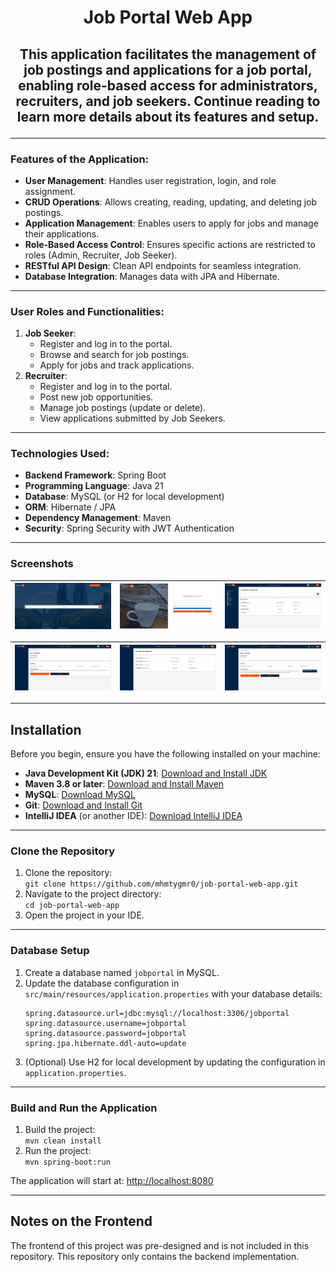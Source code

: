 # <p align="center">Job Portal Web App</p>

## <p align="center">This application facilitates the management of job postings and applications for a job portal, enabling role-based access for administrators, recruiters, and job seekers. Continue reading to learn more details about its features and setup.</p>

---

### Features of the Application:
- **User Management**: Handles user registration, login, and role assignment.
- **CRUD Operations**: Allows creating, reading, updating, and deleting job postings.
- **Application Management**: Enables users to apply for jobs and manage their applications.
- **Role-Based Access Control**: Ensures specific actions are restricted to roles (Admin, Recruiter, Job Seeker).
- **RESTful API Design**: Clean API endpoints for seamless integration.
- **Database Integration**: Manages data with JPA and Hibernate.

---

### User Roles and Functionalities:
1. **Job Seeker**:
   - Register and log in to the portal.
   - Browse and search for job postings.
   - Apply for jobs and track applications.
2. **Recruiter**:
   - Register and log in to the portal.
   - Post new job opportunities.
   - Manage job postings (update or delete).
   - View applications submitted by Job Seekers.

---

### Technologies Used:
- **Backend Framework**: Spring Boot
- **Programming Language**: Java 21
- **Database**: MySQL (or H2 for local development)
- **ORM**: Hibernate / JPA
- **Dependency Management**: Maven
- **Security**: Spring Security with JWT Authentication

---

### Screenshots

| ![Image 1](screenshots/Ekran%20görüntüsü%202024-12-28%20114400.png) | ![Image 2](screenshots/Ekran%20görüntüsü%202024-12-28%20114430.png) | ![Image 3](screenshots/Ekran%20görüntüsü%202024-12-28%20114546.png) |
|----------------------------------------------------------------------|----------------------------------------------------------------------|----------------------------------------------------------------------|

| ![Image 4](screenshots/Ekran%20görüntüsü%202024-12-28%20114606.png) | ![Image 5](screenshots/Ekran%20görüntüsü%202024-12-28%20114653.png) | ![Image 6](screenshots/Ekran%20görüntüsü%202024-12-28%20114710.png) |
|----------------------------------------------------------------------|----------------------------------------------------------------------|----------------------------------------------------------------------|


---

## Installation

Before you begin, ensure you have the following installed on your machine:
- **Java Development Kit (JDK) 21**: [Download and Install JDK](https://www.oracle.com/java/technologies/javase-jdk21-downloads.html)
- **Maven 3.8 or later**: [Download and Install Maven](https://maven.apache.org/install.html)
- **MySQL**: [Download MySQL](https://www.mysql.com/downloads/)
- **Git**: [Download and Install Git](https://git-scm.com/book/en/v2/Getting-Started-Installing-Git)
- **IntelliJ IDEA** (or another IDE): [Download IntelliJ IDEA](https://www.jetbrains.com/idea/download/)

---

### Clone the Repository

1. Clone the repository:  
   `git clone https://github.com/mhmtygmr0/job-portal-web-app.git`
2. Navigate to the project directory:  
   `cd job-portal-web-app`
3. Open the project in your IDE.

---

### Database Setup

1. Create a database named `jobportal` in MySQL.
2. Update the database configuration in `src/main/resources/application.properties` with your database details:
   ```properties
   spring.datasource.url=jdbc:mysql://localhost:3306/jobportal
   spring.datasource.username=jobportal
   spring.datasource.password=jobportal
   spring.jpa.hibernate.ddl-auto=update
   ```
3. (Optional) Use H2 for local development by updating the configuration in `application.properties`.

---

### Build and Run the Application

1. Build the project:  
   `mvn clean install`
2. Run the project:  
   `mvn spring-boot:run`

The application will start at: [http://localhost:8080](http://localhost:8080)

---

## Notes on the Frontend

The frontend of this project was pre-designed and is not included in this repository. This repository only contains the backend implementation.

